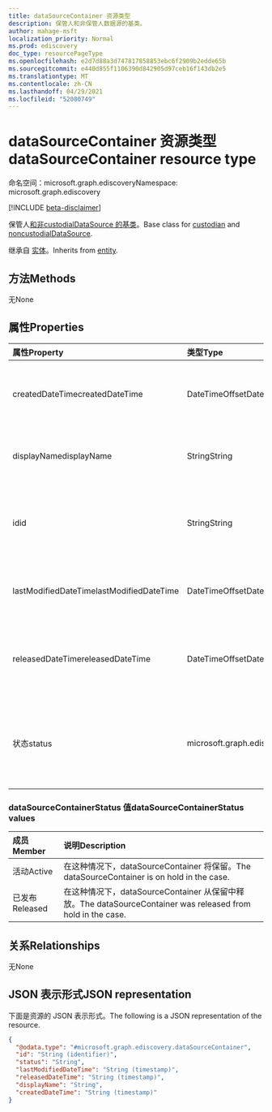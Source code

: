 ```yaml
---
title: dataSourceContainer 资源类型
description: 保管人和非保管人数据源的基类。
author: mahage-msft
localization_priority: Normal
ms.prod: ediscovery
doc_type: resourcePageType
ms.openlocfilehash: e2d7d88a3d747817858853ebc6f2909b2edde65b
ms.sourcegitcommit: e440d855f1106390d842905d97ceb16f143db2e5
ms.translationtype: MT
ms.contentlocale: zh-CN
ms.lasthandoff: 04/29/2021
ms.locfileid: "52080749"
---
```

# <a name="datasourcecontainer-resource-type"></a><span data-ttu-id="236b0-103">dataSourceContainer 资源类型</span><span class="sxs-lookup"><span data-stu-id="236b0-103">dataSourceContainer resource type</span></span>

<span data-ttu-id="236b0-104">命名空间：microsoft.graph.ediscovery</span><span class="sxs-lookup"><span data-stu-id="236b0-104">Namespace: microsoft.graph.ediscovery</span></span>

[!INCLUDE [beta-disclaimer](../../includes/beta-disclaimer.md)]

<span data-ttu-id="236b0-105">保管人[和非](../resources/ediscovery-custodian.md)[custodialDataSource 的基类](../resources/ediscovery-noncustodialdatasource.md)。</span><span class="sxs-lookup"><span data-stu-id="236b0-105">Base class for [custodian](../resources/ediscovery-custodian.md) and [noncustodialDataSource](../resources/ediscovery-noncustodialdatasource.md).</span></span>

<span data-ttu-id="236b0-106">继承自 [实体](../resources/entity.md)。</span><span class="sxs-lookup"><span data-stu-id="236b0-106">Inherits from [entity](../resources/entity.md).</span></span>

## <a name="methods"></a><span data-ttu-id="236b0-107">方法</span><span class="sxs-lookup"><span data-stu-id="236b0-107">Methods</span></span>

<span data-ttu-id="236b0-108">无</span><span class="sxs-lookup"><span data-stu-id="236b0-108">None</span></span>

## <a name="properties"></a><span data-ttu-id="236b0-109">属性</span><span class="sxs-lookup"><span data-stu-id="236b0-109">Properties</span></span>

|<span data-ttu-id="236b0-110">属性</span><span class="sxs-lookup"><span data-stu-id="236b0-110">Property</span></span>|<span data-ttu-id="236b0-111">类型</span><span class="sxs-lookup"><span data-stu-id="236b0-111">Type</span></span>|<span data-ttu-id="236b0-112">说明</span><span class="sxs-lookup"><span data-stu-id="236b0-112">Description</span></span>|
|:---|:---|:---|
|<span data-ttu-id="236b0-113">createdDateTime</span><span class="sxs-lookup"><span data-stu-id="236b0-113">createdDateTime</span></span>|<span data-ttu-id="236b0-114">DateTimeOffset</span><span class="sxs-lookup"><span data-stu-id="236b0-114">DateTimeOffset</span></span>|<span data-ttu-id="236b0-115">dataSourceContainer 实体的创建日期和时间。</span><span class="sxs-lookup"><span data-stu-id="236b0-115">Created date and time of the dataSourceContainer entity.</span></span>|
|<span data-ttu-id="236b0-116">displayName</span><span class="sxs-lookup"><span data-stu-id="236b0-116">displayName</span></span>|<span data-ttu-id="236b0-117">String</span><span class="sxs-lookup"><span data-stu-id="236b0-117">String</span></span>|<span data-ttu-id="236b0-118">dataSourceContainer 实体的显示名称。</span><span class="sxs-lookup"><span data-stu-id="236b0-118">Display name of the dataSourceContainer entity.</span></span>|
|<span data-ttu-id="236b0-119">id</span><span class="sxs-lookup"><span data-stu-id="236b0-119">id</span></span>|<span data-ttu-id="236b0-120">String</span><span class="sxs-lookup"><span data-stu-id="236b0-120">String</span></span>|<span data-ttu-id="236b0-121">dataSourceContainer 的唯一标识符。</span><span class="sxs-lookup"><span data-stu-id="236b0-121">Unique identifier of the dataSourceContainer.</span></span> <span data-ttu-id="236b0-122">继承自 [实体](../resources/entity.md)</span><span class="sxs-lookup"><span data-stu-id="236b0-122">Inherited from [entity](../resources/entity.md)</span></span>|
|<span data-ttu-id="236b0-123">lastModifiedDateTime</span><span class="sxs-lookup"><span data-stu-id="236b0-123">lastModifiedDateTime</span></span>|<span data-ttu-id="236b0-124">DateTimeOffset</span><span class="sxs-lookup"><span data-stu-id="236b0-124">DateTimeOffset</span></span>|<span data-ttu-id="236b0-125">dataSourceContainer 的上次修改日期和时间。</span><span class="sxs-lookup"><span data-stu-id="236b0-125">Last modified date and time of the dataSourceContainer.</span></span>|
|<span data-ttu-id="236b0-126">releasedDateTime</span><span class="sxs-lookup"><span data-stu-id="236b0-126">releasedDateTime</span></span>|<span data-ttu-id="236b0-127">DateTimeOffset</span><span class="sxs-lookup"><span data-stu-id="236b0-127">DateTimeOffset</span></span>|<span data-ttu-id="236b0-128">从案例发布 dataSourceContainer 的日期和时间。</span><span class="sxs-lookup"><span data-stu-id="236b0-128">Date and time that the dataSourceContainer was released from the case.</span></span>|
|<span data-ttu-id="236b0-129">状态</span><span class="sxs-lookup"><span data-stu-id="236b0-129">status</span></span>|<span data-ttu-id="236b0-130">microsoft.graph.ediscovery.dataSourceContainerStatus</span><span class="sxs-lookup"><span data-stu-id="236b0-130">microsoft.graph.ediscovery.dataSourceContainerStatus</span></span>|<span data-ttu-id="236b0-131">dataSourceContainer 的最新状态。</span><span class="sxs-lookup"><span data-stu-id="236b0-131">Latest status of the dataSourceContainer.</span></span> <span data-ttu-id="236b0-132">可取值为：`Active`、`Released`。</span><span class="sxs-lookup"><span data-stu-id="236b0-132">Possible values are: `Active`, `Released`.</span></span>|

### <a name="datasourcecontainerstatus-values"></a><span data-ttu-id="236b0-133">dataSourceContainerStatus 值</span><span class="sxs-lookup"><span data-stu-id="236b0-133">dataSourceContainerStatus values</span></span>

|<span data-ttu-id="236b0-134">成员</span><span class="sxs-lookup"><span data-stu-id="236b0-134">Member</span></span>|<span data-ttu-id="236b0-135">说明</span><span class="sxs-lookup"><span data-stu-id="236b0-135">Description</span></span>|
|:---|:---|
|<span data-ttu-id="236b0-136">活动</span><span class="sxs-lookup"><span data-stu-id="236b0-136">Active</span></span>|<span data-ttu-id="236b0-137">在这种情况下，dataSourceContainer 将保留。</span><span class="sxs-lookup"><span data-stu-id="236b0-137">The dataSourceContainer is on hold in the case.</span></span>|
|<span data-ttu-id="236b0-138">已发布</span><span class="sxs-lookup"><span data-stu-id="236b0-138">Released</span></span>|<span data-ttu-id="236b0-139">在这种情况下，dataSourceContainer 从保留中释放。</span><span class="sxs-lookup"><span data-stu-id="236b0-139">The dataSourceContainer was released from hold in the case.</span></span>|

## <a name="relationships"></a><span data-ttu-id="236b0-140">关系</span><span class="sxs-lookup"><span data-stu-id="236b0-140">Relationships</span></span>

<span data-ttu-id="236b0-141">无</span><span class="sxs-lookup"><span data-stu-id="236b0-141">None</span></span>

## <a name="json-representation"></a><span data-ttu-id="236b0-142">JSON 表示形式</span><span class="sxs-lookup"><span data-stu-id="236b0-142">JSON representation</span></span>

<span data-ttu-id="236b0-143">下面是资源的 JSON 表示形式。</span><span class="sxs-lookup"><span data-stu-id="236b0-143">The following is a JSON representation of the resource.</span></span>
<!-- {
  "blockType": "resource",
  "keyProperty": "id",
  "@odata.type": "microsoft.graph.ediscovery.dataSourceContainer",
  "baseType": "microsoft.graph.entity",
  "openType": false
}
-->

``` json
{
  "@odata.type": "#microsoft.graph.ediscovery.dataSourceContainer",
  "id": "String (identifier)",
  "status": "String",
  "lastModifiedDateTime": "String (timestamp)",
  "releasedDateTime": "String (timestamp)",
  "displayName": "String",
  "createdDateTime": "String (timestamp)"
}
```
